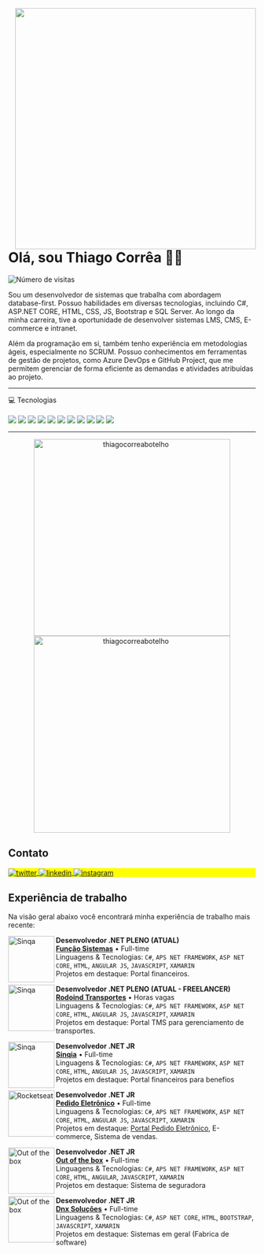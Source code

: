 <img align="right" height="490em" src="https://raw.githubusercontent.com/gist/thiagocorreabotelho/bf6f88bda139b65fe285d9871eecc908/raw/ba30fff04dd3e176ef1159411307cda79420d3e5/cardperfil.svg"/>
<h1 align="left">Olá, sou Thiago Corrêa 🤘🏻</h1>
<p align="left"> <img src="https://komarev.com/ghpvc/?username=thiagocorreabotelho&color=yellow" alt="Número de visitas" /> </p>

Sou um desenvolvedor de sistemas que trabalha com abordagem database-first. Possuo habilidades em diversas tecnologias, incluindo C#, ASP.NET CORE, HTML, CSS, JS, Bootstrap e SQL Server. Ao longo da minha carreira, tive a oportunidade de desenvolver sistemas LMS, CMS, E-commerce e intranet.

Além da programação em si, também tenho experiência em metodologias ágeis, especialmente no SCRUM. Possuo conhecimentos em ferramentas de gestão de projetos, como Azure DevOps e GitHub Project, que me permitem gerenciar de forma eficiente as demandas e atividades atribuídas ao projeto.

----

<p align='left'>
  💻 Tecnologias<br/><br/>
  <img src="https://img.shields.io/badge/C%23-239120?style=for-the-badge&logo=c-sharp&logoColor=white" />
  <img src="https://img.shields.io/badge/HTML5-E34F26?style=for-the-badge&logo=html5&logoColor=white" />
  <img src="https://img.shields.io/badge/CSS-239120?&style=for-the-badge&logo=css3&logoColor=white" />
  <img src="https://img.shields.io/badge/JavaScript-323330?style=for-the-badge&logo=javascript&logoColor=F7DF1E" />
  <img src="https://img.shields.io/badge/Bootstrap-563D7C?style=for-the-badge&logo=bootstrap&logoColor=white" />
  <img src="https://img.shields.io/badge/Microsoft_SQL_Server-CC2927?style=for-the-badge&logo=microsoft-sql-server&logoColor=white" />
  <img src="https://img.shields.io/badge/.NET-5C2D91?style=for-the-badge&logo=.net&logoColor=white" />
  <img src="https://img.shields.io/badge/Azure_DevOps-0078D7?style=for-the-badge&logo=azure-devops&logoColor=white" />
  <img src="https://img.shields.io/badge/GitHub-100000?style=for-the-badge&logo=github&logoColor=white" />
  <img src="https://img.shields.io/badge/GitHub-100000?style=for-the-badge&logo=github&logoColor=white" />
  <img src="https://img.shields.io/badge/GIT-E44C30?style=for-the-badge&logo=git&logoColor=white" />
</p>

----

<div align='center'>
 <p><img align="center" width="400em" src="https://github-readme-stats.vercel.app/api?username=thiagocorreabotelho&show_icons=true&theme=tokyonight&locale=en" alt="thiagocorreabotelho" />
	<img align="center"  width="400em" src="https://github-readme-streak-stats.herokuapp.com/?user=thiagocorreabotelho&theme=tokyonight" alt="thiagocorreabotelho" /></p>
</div>

## Contato 

 
  
<p align="left" style="background:yellow">

<a href="https://twitter.com/thiagocorreadev" target="_blank">
  <img align="center" src="https://img.shields.io/badge/-thiagocorreadev-05122A?style=flat&logo=twitter" alt="twitter"/>  
</a>
<a href="https://www.linkedin.com/in/thiagocorreab/" target="_blank">
  <img align="center" src="https://img.shields.io/badge/-thiagocorreab-05122A?style=flat&logo=linkedin" alt="linkedin"/>
</a>
<a href="https://www.instagram.com/thiagogilsoncorrea/" target="_blank">
 <img align="center" src="https://img.shields.io/badge/-thiagogilsoncorrea-05122A?style=flat&logo=instagram" alt="instagram"/>
</a>
  
</p>

## Experiência de trabalho
Na visão geral abaixo você encontrará minha experiência de trabalho mais recente:


[<img align="left" height="94px" width="94px" alt="Sinqa" src="https://github.com/thiagocorreabotelho/thiagocorreabotelho/assets/99252640/30046e42-cd71-42b0-81cb-7d32633fee11"/>](https://www.funcao.com.br/)

**Desenvolvedor .NET PLENO (ATUAL)** \
[**Função Sistemas**](https://www.funcao.com.br) • Full-time \
Linguagens & Tecnologias: `C#`, `APS NET FRAMEWORK`, `ASP NET CORE`, `HTML`, `ANGULAR JS`, `JAVASCRIPT`, `XAMARIN`\
Projetos em destaque: Portal financeiros.
<br/>

[<img align="left" height="94px" width="94px" alt="Sinqa" src="https://github.com/thiagocorreabotelho/thiagocorreabotelho/assets/99252640/aefc157e-c4b9-449b-adc0-30847466818d"/>](https://www.rodoind.com.br/)
**Desenvolvedor .NET PLENO (ATUAL - FREELANCER)** \
[**Rodoind Transportes**](https://www.rodoind.com.br/) • Horas vagas \
Linguagens & Tecnologias: `C#`, `APS NET FRAMEWORK`, `ASP NET CORE`, `HTML`, `ANGULAR JS`, `JAVASCRIPT`, `XAMARIN`\
Projetos em destaque: Portal TMS para gerenciamento de transportes.
<br/>

[<img align="left" height="94px" width="94px" alt="Sinqa" src="https://github.com/thiagocorreabotelho/thiagocorreabotelho/assets/99252640/64191f34-1073-4cb0-98f8-c15cb9861527"/>](https://www.sinqia.com.br/)

**Desenvolvedor .NET JR** \
[**Sinqia**](https://www.sinqia.com.br/) • Full-time \
Linguagens & Tecnologias: `C#`, `APS NET FRAMEWORK`, `ASP NET CORE`, `HTML`, `ANGULAR JS`, `JAVASCRIPT`, `XAMARIN`\
Projetos em destaque: Portal financeiros para benefios
<br/>

[<img align="left" height="94px" width="94px" alt="Rocketseat" src="https://github.com/thiagocorreabotelho/thiagocorreabotelho/assets/99252640/bc419b7a-cab0-4664-b65d-01817381178e"/>](https://pedidoeletronico.com.br/)

**Desenvolvedor .NET JR** \
[**Pedido Eletrônico**](https://pedidoeletronico.com.br/) • Full-time \
Linguagens & Tecnologias: `C#`, `APS NET FRAMEWORK`, `ASP NET CORE`, `HTML`, `ANGULAR JS`, `JAVASCRIPT`, `XAMARIN`\
Projetos em destaque: [Portal Pedido Eletrônico](https://www.pedidoeletronico.com/), E-commerce, Sistema de vendas.
<br/>

[<img align="left" height="94px" width="94px" alt="Out of the box" src="https://github.com/thiagocorreabotelho/thiagocorreabotelho/assets/99252640/f475edf4-08a0-4d3a-8901-838f0f2e23e9"/>]([https://nubank.com.br](https://outoffthebox.tech)/)

**Desenvolvedor .NET JR** \
[**Out of the box**](https://outoffthebox.tech/) • Full-time \
Linguagens & Tecnologias: `C#`, `APS NET FRAMEWORK`, `ASP NET CORE`, `HTML`, `ANGULAR`, `JAVASCRIPT`, `XAMARIN` \
Projetos em destaque: Sistema de seguradora
<br/>


[<img align="left" height="94px" width="94px" alt="Out of the box" src="https://github.com/thiagocorreabotelho/thiagocorreabotelho/assets/99252640/787fa0e4-b349-48e7-b5be-61c475c9b227"/>]([https://dnxsolucoes.com.br](https://dnxsolucoes.com.br)/)

**Desenvolvedor .NET JR** \
[**Dnx Soluções**](https://dnxsoluoes.com.br/) • Full-time \
Linguagens & Tecnologias: `C#`, `ASP NET CORE`, `HTML`, `BOOTSTRAP`, `JAVASCRIPT`, `XAMARIN` \
Projetos em destaque: Sistemas em geral (Fabrica de software)
<br/>
<br/>

<!--


